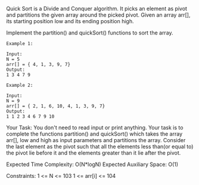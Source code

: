 Quick Sort is a Divide and Conquer algorithm. It picks an element as pivot and partitions the given array around the picked pivot.
Given an array arr[], its starting position low and its ending position high.

Implement the partition() and quickSort() functions to sort the array.

```
Example 1:

Input: 
N = 5 
arr[] = { 4, 1, 3, 9, 7}
Output:
1 3 4 7 9
```
```
Example 2:

Input: 
N = 9
arr[] = { 2, 1, 6, 10, 4, 1, 3, 9, 7}
Output:
1 1 2 3 4 6 7 9 10
```
Your Task: 
You don't need to read input or print anything. Your task is to complete the functions partition()  and quickSort() which takes the array arr[], low and high as input parameters and partitions the array. Consider the last element as the pivot such that all the elements less than(or equal to) the pivot lie before it and the elements greater than it lie after the pivot.


Expected Time Complexity: O(N*logN)
Expected Auxiliary Space: O(1)


Constraints:
1 <= N <= 103
1 <= arr[i] <= 104
